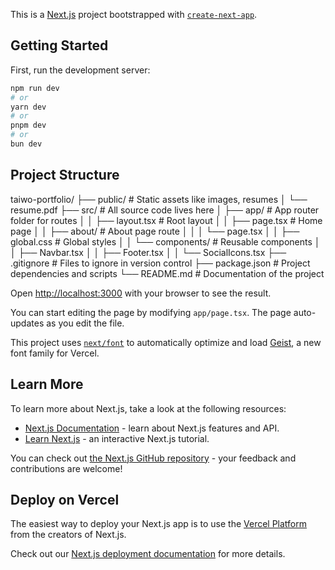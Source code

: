 This is a [Next.js](https://nextjs.org) project bootstrapped with [`create-next-app`](https://nextjs.org/docs/app/api-reference/cli/create-next-app).

## Getting Started

First, run the development server:

```bash
npm run dev
# or
yarn dev
# or
pnpm dev
# or
bun dev
```



## Project Structure

taiwo-portfolio/
├── public/                  # Static assets like images, resumes
│   └── resume.pdf
├── src/                     # All source code lives here
│   ├── app/                 # App router folder for routes
│   │   ├── layout.tsx        # Root layout
│   │   ├── page.tsx          # Home page
│   │   ├── about/           # About page route
│   │   │   └── page.tsx
│   │   ├── global.css       # Global styles
│   │   └── components/      # Reusable components
│   │       ├── Navbar.tsx
│   │       ├── Footer.tsx
│   │       └── SocialIcons.tsx
├── .gitignore               # Files to ignore in version control
├── package.json             # Project dependencies and scripts
└── README.md                # Documentation of the project



Open [http://localhost:3000](http://localhost:3000) with your browser to see the result.

You can start editing the page by modifying `app/page.tsx`. The page auto-updates as you edit the file.

This project uses [`next/font`](https://nextjs.org/docs/app/building-your-application/optimizing/fonts) to automatically optimize and load [Geist](https://vercel.com/font), a new font family for Vercel.

## Learn More

To learn more about Next.js, take a look at the following resources:

- [Next.js Documentation](https://nextjs.org/docs) - learn about Next.js features and API.
- [Learn Next.js](https://nextjs.org/learn) - an interactive Next.js tutorial.

You can check out [the Next.js GitHub repository](https://github.com/vercel/next.js) - your feedback and contributions are welcome!

## Deploy on Vercel

The easiest way to deploy your Next.js app is to use the [Vercel Platform](https://vercel.com/new?utm_medium=default-template&filter=next.js&utm_source=create-next-app&utm_campaign=create-next-app-readme) from the creators of Next.js.

Check out our [Next.js deployment documentation](https://nextjs.org/docs/app/building-your-application/deploying) for more details.
